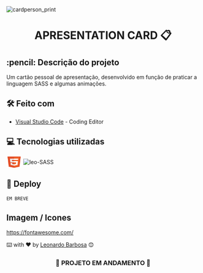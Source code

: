 ![cardperson_print](https://user-images.githubusercontent.com/87662269/215819691-de290287-4736-4fbc-a530-ef2708794d58.JPG)


<h1 align="center">
 APRESENTATION CARD 📋
</h1>

<h2>
  :pencil: Descrição do projeto
</h2>

<p>
Um cartão pessoal de apresentação, desenvolvido em função de praticar a linguagem SASS e algumas animações.
</p>

## 🛠️ Feito com
* [Visual Studio Code](https://code.visualstudio.com) - Coding Editor

## 💻 Tecnologias utilizadas
<div display="flex">
  <img align="center" alt="leo-HTML" height="30" width="40" src="https://raw.githubusercontent.com/devicons/devicon/master/icons/html5/html5-original.svg">
 <img align="center" alt="leo-SASS" height="30" width="40" src="https://cdn.jsdelivr.net/gh/devicons/devicon/icons/sass/sass-original.svg">
</div>

## :link: Deploy

```
EM BREVE
```

## Imagem / Icones

https://fontawesome.com/

⌨️ with ❤️ by [Leonardo Barbosa](https://github.com/leonardojpereira) 😊

<h3 align="center">
  
  :construction: PROJETO EM ANDAMENTO :construction:
  
</h3>
